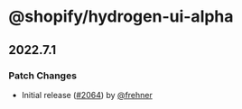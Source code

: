# @shopify/hydrogen-ui-alpha

## 2022.7.1

### Patch Changes

- Initial release ([#2064](https://github.com/Shopify/hydrogen/pull/2064)) by [@frehner](https://github.com/frehner)
